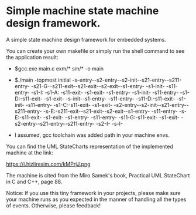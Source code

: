 # Simple machine state machine design framework.

A simple state machine design framework for embedded systems.

You can create your own makefile or simply run the shell command to see the application result:

* $gcc.exe main.c exm/* sm/* -o main
* $./main
-topmost initial -s-entry--s2-entry--s2-init--s21-entry--s211-entry-
-s21-G--s211-exit--s21-exit--s2-exit--s1-entry- -s1-init- -s11-entry-
-s1-I:
-s1-A: -s11-exit- -s1-exit- -s1-entry- -s1-init- -s11-entry-
-s1-D:-s11-exit- -s1-exit- -s-init--s1-entry- -s11-entry-
-s11-D:-s11-exit- -s1-init- -s11-entry-
-s1-C:-s11-exit- -s1-exit- -s2-entry--s2-init--s21-entry--s211-entry-
-s-E:-s211-exit--s21-exit--s2-exit--s1-entry- -s11-entry-
-s-E:-s11-exit- -s1-exit- -s1-entry- -s11-entry-
-s11-G:-s11-exit- -s1-exit- -s2-entry--s21-entry--s211-entry-
-s2-I-
-s-I-


* I assumed, gcc toolchain was added path in your machine envs.

You can find the UML StateCharts representation of the implemented machine at the link:

https://i.hizliresim.com/kMPrjJ.png

The machine is cited from the Miro Samek's book, Practical UML StateChart in C and C++, page 88.

Notice: If you use this tiny framework in your projects, please make sure your machine runs 
as you expected in the manner of handling all the types of events. Otherwise, please feedback!
